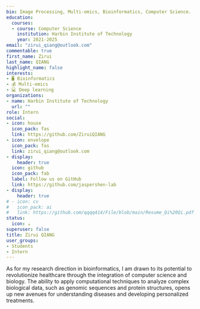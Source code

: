 ```yaml
---
bio: Image Processing, Multi-omics, Bioinformatics, Computer Science.
education:
  courses:
  - course: Computer Science
    institution: Harbin Institute of Technology
    year: 2021-2025
email: "zirui_qiang@outlook.com"
commentable: true
first_name: Zirui
last_name: QIANG
highlight_name: false
interests:
- 🖥️ Bioinformatics
- 💰 Multi-omics
- 💻 Deep learning
organizations:
- name: Harbin Institute of Technology
  url: ""
role: Intern
social:
- icon: house
  icon_pack: fas
  link: https://github.com/ZiruiQIANG
- icon: envelope
  icon_pack: fas
  link: zirui_qiang@outlook.com
- display:
    header: true
  icon: github
  icon_pack: fab
  label: Follow us on GitHub
  link: https://github.com/jaspershen-lab
- display:
    header: true
# - icon: cv
#   icon_pack: ai
#   link: https://github.com/qqqq414/File/blob/main/Resume_Qi%20Qi.pdf
status:
  icon: ☕️
superuser: false
title: Zirui QIANG
user_groups:
- Students
- Intern
---
```


As for my research direction in bioinformatics, I am drawn to its potential to revolutionize healthcare through the integration of computer science and biology. The ability to apply computational techniques to analyze complex biological data, such as genomic sequences and protein structures, opens up new avenues for understanding diseases and developing personalized treatments. 
 

